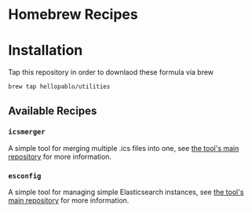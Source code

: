 # Homebrew Recipes

# Installation

Tap this repository in order to downlaod these formula via brew

    brew tap hellopablo/utilities

## Available Recipes

### `icsmerger`

A simple tool for merging multiple .ics files into one, see [the tool's main repository](https://github.com/hellopablo/ics-merger) for more information.

### `esconfig`

A simple tool for managing simple Elasticsearch instances, see [the tool's main repository](https://github.com/hellopablo/exconfig) for more information.